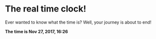# The real time clock!

Ever wanted to know what the time is? Well, your journey is about to end!

**The time is Nov 27, 2017, 16:26**
